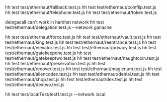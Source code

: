 hh test test/ethernaut/fallback.test.js
hh test test/ethernaut/coinflip.test.js
hh test test/ethernaut/telephone.test.js
hh test test/ethernaut/token.test.js

delegacall can't work in hardhat network
hh test test/ethernaut/delegation.test.js --network ganache

hh test test/ethernaut/force.test.js
hh test test/ethernaut/vault.test.js
hh test test/ethernaut/king.test.js
hh test test/ethernaut/reentrance.test.js
hh test test/ethernaut/elevator.test.js
hh test test/ethernaut/privacy.test.js
hh test test/ethernaut/gatekeepone.test.js
hh test test/ethernaut/gatekeeptwo.test.js
hh test test/ethernaut/naughtcoin.test.js
hh test test/ethernaut/preservation.test.js
hh test test/ethernaut/recover.test.js
hh test test/ethernaut/magicnum.test.js
hh test test/ethernaut/aliencodex.test.js
hh test test/ethernaut/denial.test.js
hh test test/ethernaut/shop.test.js
hh test test/ethernaut/dex.test.js
hh test test/ethernaut/dextwo.test.js

hh test test/localTest/test1.test.js --network local
